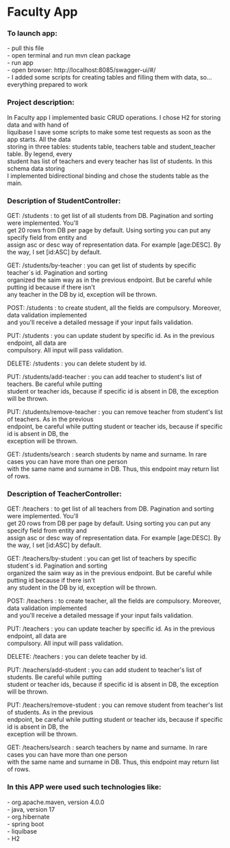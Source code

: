 # Faculty App

<h3>To launch app:</h3>
- pull this file<br>
- open terminal and run mvn clean package <br>
- run app <br>
- open browser: http://localhost:8085/swagger-ui/#/<br>
- I added some scripts for creating tables and filling them with data, so...<br>
  everything prepared to work<br>

<h3>Project description:</h3>
In Faculty app I implemented basic CRUD operations. I chose H2 for storing data and with hand of <br>
liquibase I save some scripts to make some test requests as soon as the app starts. All the data <br>
storing in three tables: students table, teachers table and student_teacher table. By legend, every <br>
student has list of teachers and every teacher has list of students. In this schema data storing <br>
I implemented bidirectional binding and chose the students table as the main. <br>

<h3>Description of StudentController:</h3>
GET: /students : to get list of all students from DB. Pagination and sorting were implemented. You'll <br>
get 20 rows from DB per page by default. Using sorting you can put any specify field from entity and <br>
assign asc or desc way of representation data. For example [age:DESC]. By the way, I set [id:ASC] by default. <br>

GET: /students/by-teacher : you can get list of students by specific teacher`s id. Pagination and sorting <br>
organized the saim way as in the previous endpoint. But be careful while putting id because if there isn't <br>
any teacher in the DB by id, exception will be thrown. <br>

POST: /students : to create student, all the fields are compulsory. Moreover, data validation implemented <br>
and you'll receive a detailed message if your input fails validation. <br>

PUT: /students : you can update student by specific id. As in the previous endpoint, all data are <br>
compulsory. All input will pass validation. <br>

DELETE: /students : you can delete student by id. <br>

PUT: /students/add-teacher : you can add teacher to student's list of teachers. Be careful while putting <br>
student or teacher ids, because if specific id is absent in DB, the exception will be thrown. <br>

PUT: /students/remove-teacher : you can remove teacher from student's list of teachers. As in the previous <br>
endpoint, be careful while putting student or teacher ids, because if specific id is absent in DB, the <br>
exception will be thrown. <br>

GET: /students/search : search students by name and surname. In rare cases you can have more than one person <br>
with the same name and surname in DB. Thus, this endpoint may return list of rows. <br>

<h3>Description of TeacherController:</h3>
GET: /teachers : to get list of all teachers from DB. Pagination and sorting were implemented. You'll <br>
get 20 rows from DB per page by default. Using sorting you can put any specify field from entity and <br>
assign asc or desc way of representation data. For example [age:DESC]. By the way, I set [id:ASC] by default. <br>

GET: /teachers/by-student : you can get list of teachers by specific student`s id. Pagination and sorting <br>
organized the saim way as in the previous endpoint. But be careful while putting id because if there isn't <br>
any student in the DB by id, exception will be thrown. <br>

POST: /teachers : to create teacher, all the fields are compulsory. Moreover, data validation implemented <br>
and you'll receive a detailed message if your input fails validation. <br>

PUT: /teachers : you can update teacher by specific id. As in the previous endpoint, all data are <br>
compulsory. All input will pass validation. <br>

DELETE: /teachers : you can delete teacher by id. <br>

PUT: /teachers/add-student : you can add student to teacher's list of students. Be careful while putting <br>
student or teacher ids, because if specific id is absent in DB, the exception will be thrown. <br>

PUT: /teachers/remove-student : you can remove student from teacher's list of students. As in the previous <br>
endpoint, be careful while putting student or teacher ids, because if specific id is absent in DB, the <br>
exception will be thrown. <br>

GET: /teachers/search : search teachers by name and surname. In rare cases you can have more than one person <br>
with the same name and surname in DB. Thus, this endpoint may return list of rows. <br>

<h3>In this APP were used such technologies like:</h3>
- org.apache.maven, version 4.0.0 <br>
- java, version 17 <br>
- org.hibernate <br>
- spring boot <br>
- liquibase <br>
- H2
